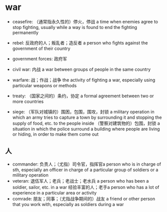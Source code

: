 # war

- ceasefire: （通常指永久性的）停火，停战 a time when enemies agree to stop fighting, usually while a way is found to end the fighting permanently
- rebel: 反政府的人；叛乱者；造反者 a person who fights against the government of their country
- government forces: 政府军
- civil war: 内战 a war between groups of people in the same country
- warfare: 战；作战；战争 the activity of fighting a war, especially using particular weapons or methods

- treaty: （国家之间的）条约，协定 a formal agreement between two or more countries

- siege: （军队对城镇的）围困，包围，围攻，封锁 a military operation in which an army tries to capture a town by surrounding it and stopping the supply of food, etc. to the people inside （警察对建筑物的）包围，封锁 a situation in which the police surround a building where people are living or hiding, in order to make them come out

## 人

- commander: 负责人；（尤指）司令官，指挥官a person who is in charge of sth, especially an officer in charge of a particular group of soldiers or a military operation
- veteran: 退伍军人；老兵；老战士；老水兵 a person who has been a soldier, sailor, etc. in a war 经验丰富的人；老手a person who has a lot of experience in a particular area or activity
- comrade: 朋友；同事；（尤指战争期间的）战友 a friend or other person that you work with, especially as soldiers during a war


